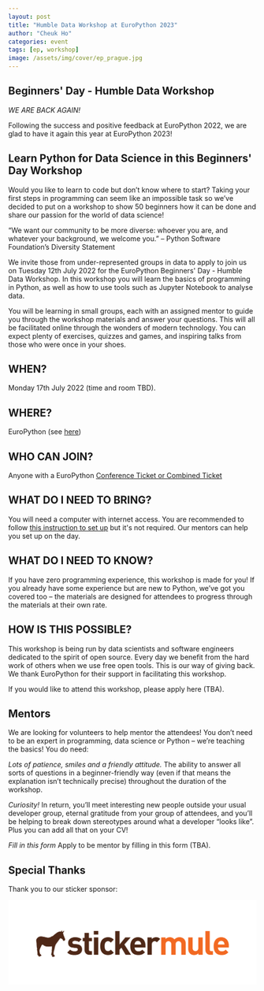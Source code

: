 ```yaml
---
layout: post
title: "Humble Data Workshop at EuroPython 2023"
author: "Cheuk Ho"
categories: event
tags: [ep, workshop]
image: /assets/img/cover/ep_prague.jpg
---
```


## Beginners' Day - Humble Data Workshop ##
*WE ARE BACK AGAIN!*

Following the success and positive feedback at EuroPython 2022, we are glad to have it again this year at EuroPython 2023!


## Learn Python for Data Science in this Beginners' Day Workshop ##
Would you like to learn to code but don’t know where to start? Taking your first steps in programming can seem like an impossible task so we’ve decided to put on a workshop to show 50 beginners how it can be done and share our passion for the world of data science!

“We want our community to be more diverse: whoever you are, and whatever your background, we welcome you.” – Python Software Foundation’s Diversity Statement

We invite those from under-represented groups in data to apply to join us on Tuesday 12th July 2022 for the EuroPython Beginners' Day - Humble Data Workshop. In this workshop you will learn the basics of programming in Python, as well as how to use tools such as Jupyter Notebook to analyse data.

You will be learning in small groups, each with an assigned mentor to guide you through the workshop materials and answer your questions. This will all be facilitated online through the wonders of modern technology. You can expect plenty of exercises, quizzes and games, and inspiring talks from those who were once in your shoes.

## WHEN? ##
Monday 17th July 2022 (time and room TBD).

## WHERE? ##
EuroPython (see [here](https://ep2023.europython.eu/where))

## WHO CAN JOIN? ##
Anyone with a EuroPython [Conference Ticket or Combined Ticket](https://ep2023.europython.eu/tickets)

## WHAT DO I NEED TO BRING? ##
You will need a computer with internet access. You are recommended to follow [this instruction to set up](https://github.com/HumbleData/beginners-data-workshop) but it's not required. Our mentors can help you set up on the day.

## WHAT DO I NEED TO KNOW? ##
If you have zero programming experience, this workshop is made for you! If you already have some experience but are new to Python, we’ve got you covered too – the materials are designed for attendees to progress through the materials at their own rate.

## HOW IS THIS POSSIBLE? ##
This workshop is being run by data scientists and software engineers dedicated to the spirit of open source. Every day we benefit from the hard work of others when we use free open tools. This is our way of giving back. We thank EuroPython for their support in facilitating this workshop.

If you would like to attend this workshop, please apply here (TBA).

## Mentors ##
We are looking for volunteers to help mentor the attendees! You don’t need to be an expert in programming, data science or Python – we’re teaching the basics! You do need:

*Lots of patience, smiles and a friendly attitude.*
The ability to answer all sorts of questions in a beginner-friendly way (even if that means the explanation isn’t technically precise) throughout the duration of the workshop.

*Curiosity!*
In return, you’ll meet interesting new people outside your usual developer group, eternal gratitude from your group of attendees, and you’ll be helping to break down stereotypes around what a developer “looks like”. Plus you can add all that on your CV!

*Fill in this form*
Apply to be mentor by filling in this form (TBA).

## Special Thanks

Thank you to our sticker sponsor:

[![stickermule](/assets/img/logos/02-sticker-mule-logo-light.png)](https://mule.to/p38p)
